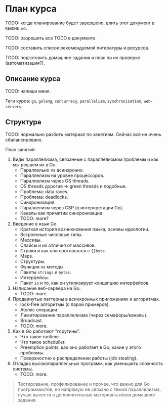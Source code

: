 # План курса

TODO: когда планирование будет завершено, влить этот документ в `README.md`.

TODO: разрешить все TODO в документе.

TODO: составить список рекомендуемой литературы и ресурсов.

TODO: подготовить домашние задания и план по их проверке (автоматизация?).

## Описание курса

TODO: напиши меня.

Теги курса: `go`, `golang`, `concurrecy`, `parallelism`, `synchronization`, `web-servers`.

## Структура

TODO: нормально разбить материал по занятиям. Сейчас всё не очень сбалансировано.

План занятий:

1. Виды параллелизма, связанные с параллелизмом проблемы и как мы решаем их в Go.
    * Параллельно vs асинхронно.
    * Параллелизм на уровне процессоров.
    * Параллелизм через OS threads.
    * OS threads дорогие => green threads и подобные.
    * Проблема: data races.
    * Проблема: deadlocks.
    * Синхронизация.
    * Параллелизм через CSP (в интерпретации Go).
    * Каналы как примитив синхронизации.
    * TODO: more?
1. Введение в язык Go.
    * Краткая история возникновения языка, основы идеологии.
    * Встроенные числовые типы.
    * Массивы.
    * Слайсы и их отличия от массивов.
    * Строки и как они соотносятся с `[]byte`.
    * Maps.
    * Структуры.
    * Функции vs методы.
    * Пакеты `strings` и `bytes`.
    * Интерфейсы.
    * Пакет `io` и то, как он утилизирует концепцию интерфейсов.
1. Написание веб-сервера на Go.
    * TODO: more.
1. Продвинутые паттерны в асинхронных приложениях и алгоритмах.
    * lock-free алгоритмы (с парой примеров).
    * Atomic операции.
    * Лимитирование параллелизма (через семафоры/каналы).
    * Broadcast.
    * TODO: more.
1. Как в Go работают "горутины".
    * Что такое runtime.
    * Что такое scheduller.
    * Preemption points, как оно работает в Go, какие у этого проблемы.
    * Поверхностно о распределении работы (job stealing).
1. Отладка высокопараллельных программ, как уменьшить сложность системы.
    * TODO: more.

> Тестирование, профилирование и прочее, что важно для Go программистов, но напрямую не связано с темой параллелизма,
лучше вынести в дополнительные материалы и/или домашние задания.
